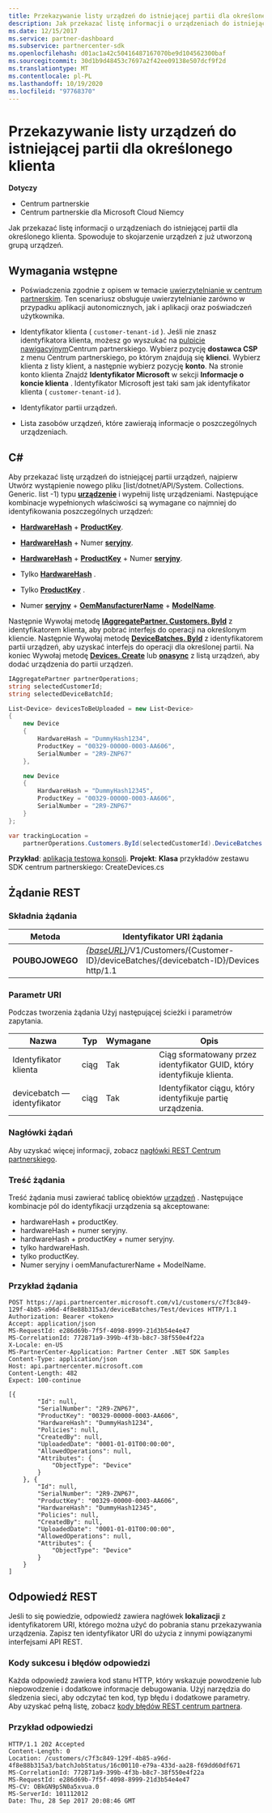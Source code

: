 ```yaml
---
title: Przekazywanie listy urządzeń do istniejącej partii dla określonego klienta
description: Jak przekazać listę informacji o urządzeniach do istniejącej partii dla określonego klienta. Spowoduje to skojarzenie urządzeń z już utworzoną grupą urządzeń.
ms.date: 12/15/2017
ms.service: partner-dashboard
ms.subservice: partnercenter-sdk
ms.openlocfilehash: d01ac1a42c50416487167070be9d104562300baf
ms.sourcegitcommit: 30d1b9d48453c7697a2f42ee09138e507dcf9f2d
ms.translationtype: MT
ms.contentlocale: pl-PL
ms.lasthandoff: 10/19/2020
ms.locfileid: "97768370"
---
```

# <a name="upload-a-list-of-devices-to-an-existing-batch-for-the-specified-customer"></a>Przekazywanie listy urządzeń do istniejącej partii dla określonego klienta

**Dotyczy**

- Centrum partnerskie
- Centrum partnerskie dla Microsoft Cloud Niemcy

Jak przekazać listę informacji o urządzeniach do istniejącej partii dla określonego klienta. Spowoduje to skojarzenie urządzeń z już utworzoną grupą urządzeń.

## <a name="prerequisites"></a>Wymagania wstępne

- Poświadczenia zgodnie z opisem w temacie [uwierzytelnianie w centrum partnerskim](partner-center-authentication.md). Ten scenariusz obsługuje uwierzytelnianie zarówno w przypadku aplikacji autonomicznych, jak i aplikacji oraz poświadczeń użytkownika.

- Identyfikator klienta ( `customer-tenant-id` ). Jeśli nie znasz identyfikatora klienta, możesz go wyszukać na [pulpicie nawigacyjnym](https://partner.microsoft.com/dashboard)Centrum partnerskiego. Wybierz pozycję **dostawca CSP** z menu Centrum partnerskiego, po którym znajdują się **klienci**. Wybierz klienta z listy klient, a następnie wybierz pozycję **konto**. Na stronie konto klienta Znajdź **Identyfikator Microsoft** w sekcji **Informacje o koncie klienta** . Identyfikator Microsoft jest taki sam jak identyfikator klienta ( `customer-tenant-id` ).

- Identyfikator partii urządzeń.

- Lista zasobów urządzeń, które zawierają informacje o poszczególnych urządzeniach.

## <a name="c"></a>C\#

Aby przekazać listę urządzeń do istniejącej partii urządzeń, najpierw Utwórz wystąpienie nowego pliku [list/dotnet/API/System. Collections. Generic. list -1) typu [**urządzenie**](/dotnet/api/microsoft.store.partnercenter.models.devicesdeployment.device) i wypełnij listę urządzeniami. Następujące kombinacje wypełnionych właściwości są wymagane co najmniej do identyfikowania poszczególnych urządzeń:

- [**HardwareHash**](/dotnet/api/microsoft.store.partnercenter.models.devicesdeployment.device.hardwarehash)  +  [**ProductKey**](/dotnet/api/microsoft.store.partnercenter.models.devicesdeployment.device.productkey).

- [**HardwareHash**](/dotnet/api/microsoft.store.partnercenter.models.devicesdeployment.device.hardwarehash)  +  Numer [**seryjny**](/dotnet/api/microsoft.store.partnercenter.models.devicesdeployment.device.serialnumber).

- [**HardwareHash**](/dotnet/api/microsoft.store.partnercenter.models.devicesdeployment.device.hardwarehash)  +  [**ProductKey**](/dotnet/api/microsoft.store.partnercenter.models.devicesdeployment.device.productkey)  +  Numer [**seryjny**](/dotnet/api/microsoft.store.partnercenter.models.devicesdeployment.device.serialnumber).

- Tylko [**HardwareHash**](/dotnet/api/microsoft.store.partnercenter.models.devicesdeployment.device.hardwarehash) .

- Tylko [**ProductKey**](/dotnet/api/microsoft.store.partnercenter.models.devicesdeployment.device.productkey) .

- Numer [**seryjny**](/dotnet/api/microsoft.store.partnercenter.models.devicesdeployment.device.serialnumber)  +  [**OemManufacturerName**](/dotnet/api/microsoft.store.partnercenter.models.devicesdeployment.device.oemmanufacturername)  +  [**ModelName**](/dotnet/api/microsoft.store.partnercenter.models.devicesdeployment.device.modelname).

Następnie Wywołaj metodę [**IAggregatePartner. Customers. ById**](/dotnet/api/microsoft.store.partnercenter.customers.icustomercollection.byid) z identyfikatorem klienta, aby pobrać interfejs do operacji na określonym kliencie. Następnie Wywołaj metodę [**DeviceBatches. ById**](/dotnet/api/microsoft.store.partnercenter.devicesdeployment.idevicesbatchcollection.byid) z identyfikatorem partii urządzeń, aby uzyskać interfejs do operacji dla określonej partii. Na koniec Wywołaj metodę [**Devices. Create**](/dotnet/api/microsoft.store.partnercenter.devicesdeployment.idevicecollection.create) lub [**onasync**](/dotnet/api/microsoft.store.partnercenter.devicesdeployment.idevicecollection.createasync) z listą urządzeń, aby dodać urządzenia do partii urządzeń.

``` csharp
IAggregatePartner partnerOperations;
string selectedCustomerId;
string selectedDeviceBatchId;

List<Device> devicesToBeUploaded = new List<Device>
{
    new Device
    {
        HardwareHash = "DummyHash1234",
        ProductKey = "00329-00000-0003-AA606",
        SerialNumber = "2R9-ZNP67"
    },

    new Device
    {
        HardwareHash = "DummyHash12345",
        ProductKey = "00329-00000-0003-AA606",
        SerialNumber = "2R9-ZNP67"
    }
};

var trackingLocation =
    partnerOperations.Customers.ById(selectedCustomerId).DeviceBatches.ById(selectedDeviceBatchId).Devices.Create(devicesToBeUploaded);
```

**Przykład**: [aplikacja testowa konsoli](console-test-app.md). **Projekt**: **Klasa** przykładów zestawu SDK centrum partnerskiego: CreateDevices.cs

## <a name="rest-request"></a>Żądanie REST

### <a name="request-syntax"></a>Składnia żądania

| Metoda   | Identyfikator URI żądania                                                                                                            |
|----------|------------------------------------------------------------------------------------------------------------------------|
| **POUBOJOWEGO** | [*{baseURL}*](partner-center-rest-urls.md)/V1/Customers/{Customer-ID}/deviceBatches/{devicebatch-ID}/Devices http/1.1 |

### <a name="uri-parameter"></a>Parametr URI

Podczas tworzenia żądania Użyj następującej ścieżki i parametrów zapytania.

| Nazwa           | Typ   | Wymagane | Opis                                           |
|----------------|--------|----------|-------------------------------------------------------|
| Identyfikator klienta    | ciąg | Tak      | Ciąg sformatowany przez identyfikator GUID, który identyfikuje klienta. |
| devicebatch — identyfikator | ciąg | Tak      | Identyfikator ciągu, który identyfikuje partię urządzenia. |

### <a name="request-headers"></a>Nagłówki żądań

Aby uzyskać więcej informacji, zobacz [nagłówki REST Centrum partnerskiego](headers.md).

### <a name="request-body"></a>Treść żądania

Treść żądania musi zawierać tablicę obiektów [urządzeń](device-deployment-resources.md#device) . Następujące kombinacje pól do identyfikacji urządzenia są akceptowane:

- hardwareHash + productKey.
- hardwareHash + numer seryjny.
- hardwareHash + productKey + numer seryjny.
- tylko hardwareHash.
- tylko productKey.
- Numer seryjny i oemManufacturerName + ModelName.

### <a name="request-example"></a>Przykład żądania

```http
POST https://api.partnercenter.microsoft.com/v1/customers/c7f3c849-129f-4b85-a96d-4f8e88b315a3/deviceBatches/Test/devices HTTP/1.1
Authorization: Bearer <token>
Accept: application/json
MS-RequestId: e286d69b-7f5f-4098-8999-21d3b54e4e47
MS-CorrelationId: 772871a9-399b-4f3b-b8c7-38f550e4f22a
X-Locale: en-US
MS-PartnerCenter-Application: Partner Center .NET SDK Samples
Content-Type: application/json
Host: api.partnercenter.microsoft.com
Content-Length: 482
Expect: 100-continue

[{
        "Id": null,
        "SerialNumber": "2R9-ZNP67",
        "ProductKey": "00329-00000-0003-AA606",
        "HardwareHash": "DummyHash1234",
        "Policies": null,
        "CreatedBy": null,
        "UploadedDate": "0001-01-01T00:00:00",
        "AllowedOperations": null,
        "Attributes": {
            "ObjectType": "Device"
        }
    }, {
        "Id": null,
        "SerialNumber": "2R9-ZNP67",
        "ProductKey": "00329-00000-0003-AA606",
        "HardwareHash": "DummyHash12345",
        "Policies": null,
        "CreatedBy": null,
        "UploadedDate": "0001-01-01T00:00:00",
        "AllowedOperations": null,
        "Attributes": {
            "ObjectType": "Device"
        }
    }
]
```

## <a name="rest-response"></a>Odpowiedź REST

Jeśli to się powiedzie, odpowiedź zawiera nagłówek **lokalizacji** z identyfikatorem URI, którego można użyć do pobrania stanu przekazywania urządzenia. Zapisz ten identyfikator URI do użycia z innymi powiązanymi interfejsami API REST.

### <a name="response-success-and-error-codes"></a>Kody sukcesu i błędów odpowiedzi

Każda odpowiedź zawiera kod stanu HTTP, który wskazuje powodzenie lub niepowodzenie i dodatkowe informacje debugowania. Użyj narzędzia do śledzenia sieci, aby odczytać ten kod, typ błędu i dodatkowe parametry. Aby uzyskać pełną listę, zobacz [kody błędów REST centrum partnera](error-codes.md).

### <a name="response-example"></a>Przykład odpowiedzi

```http
HTTP/1.1 202 Accepted
Content-Length: 0
Location: /customers/c7f3c849-129f-4b85-a96d-4f8e88b315a3/batchJobStatus/16c00110-e79a-433d-aa28-f69dd60df671
MS-CorrelationId: 772871a9-399b-4f3b-b8c7-38f550e4f22a
MS-RequestId: e286d69b-7f5f-4098-8999-21d3b54e4e47
MS-CV: OBkGN9pSN0a5xvua.0
MS-ServerId: 101112012
Date: Thu, 28 Sep 2017 20:08:46 GMT
```
